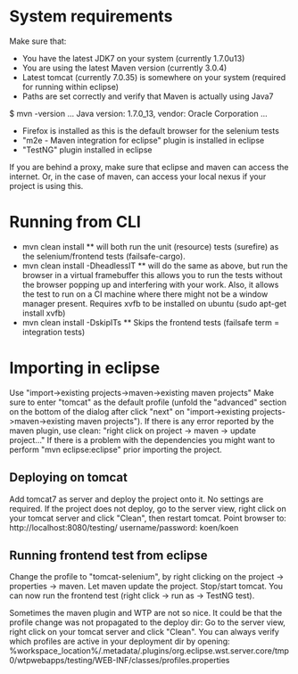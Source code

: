 System requirements
===================

Make sure that:

- You have the latest JDK7 on your system (currently 1.7.0u13)
- You are using the latest Maven version (currently 3.0.4)
- Latest tomcat (currently 7.0.35) is somewhere on your system (required for running within eclipse)
- Paths are set correctly and verify that Maven is actually using Java7 

$ mvn -version
...
Java version: 1.7.0_13, vendor: Oracle Corporation
...

- Firefox is installed as this is the default browser for the selenium tests
- "m2e - Maven integration for eclipse" plugin is installed in eclipse
- "TestNG" plugin installed in eclipse

If you are behind a proxy, make sure that eclipse and maven can access the internet.
Or, in the case of maven, can access your local nexus if your project is using this.

Running from CLI
================

* mvn clean install
** will both run the unit (resource) tests (surefire) as the selenium/frontend tests (failsafe-cargo).
* mvn clean install -DheadlessIT
** will do the same as above, but run the browser in a virtual framebuffer this allows you to run the tests without the browser popping up and interfering with your work. Also, it allows the test to run on a CI machine where there might not be a window manager present. Requires xvfb to be installed on ubuntu (sudo apt-get install xvfb)
* mvn clean install -DskipITs
** Skips the frontend tests (failsafe term = integration tests)

Importing in eclipse
====================

Use "import->existing projects->maven->existing maven projects"
Make sure to enter "tomcat" as the default profile (unfold the "advanced" section on the bottom of the dialog after click "next" on "import->existing projects->maven->existing maven projects").
If there is any error reported by the maven plugin, use clean: "right click on project -> maven -> update project..."
If there is a problem with the dependencies you might want to perform "mvn eclipse:eclipse" prior importing the project.

Deploying on tomcat
-------------------

Add tomcat7 as server and deploy the project onto it. No settings are required.
If the project does not deploy, go to the server view, right click on your tomcat server and click "Clean", then restart tomcat.
Point browser to: http://localhost:8080/testing/
username/password: koen/koen

Running frontend test from eclipse
----------------------------------

Change the profile to "tomcat-selenium", by right clicking on the project -> properties -> maven. Let maven update the project. Stop/start tomcat.
You can now run the frontend test (right click -> run as -> TestNG test).

Sometimes the maven plugin and WTP are not so nice. It could be that the profile change was not propagated to the deploy dir:
Go to the server view, right click on your tomcat server and click "Clean".
You can always verify which profiles are active in your deployment dir by opening: %workspace_location%/.metadata/.plugins/org.eclipse.wst.server.core/tmp0/wtpwebapps/testing/WEB-INF/classes/profiles.properties
